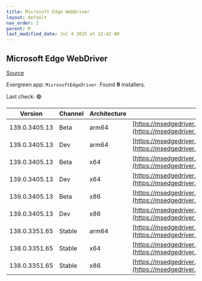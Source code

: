 ```yaml
---
title: Microsoft Edge WebDriver
layout: default
nav_order: 2
parent: M
last_modified_date: Jul 4 2025 at 12:42 AM
---
```


## Microsoft Edge WebDriver

[Source](https://www.microsoft.com/edge)

Evergreen app: `MicrosoftEdgeDriver`. Found **9** installers.

Last check: 🟢

| Version       | Channel | Architecture | URI                                                                                                                                            |
| ------------- | ------- | ------------ | ---------------------------------------------------------------------------------------------------------------------------------------------- |
| 139.0.3405.13 | Beta    | arm64        | [https://msedgedriver.azureedge.net/139.0.3405.13/edgedriver_arm64.zip](https://msedgedriver.azureedge.net/139.0.3405.13/edgedriver_arm64.zip) |
| 139.0.3405.13 | Dev     | arm64        | [https://msedgedriver.azureedge.net/139.0.3405.13/edgedriver_arm64.zip](https://msedgedriver.azureedge.net/139.0.3405.13/edgedriver_arm64.zip) |
| 139.0.3405.13 | Beta    | x64          | [https://msedgedriver.azureedge.net/139.0.3405.13/edgedriver_win64.zip](https://msedgedriver.azureedge.net/139.0.3405.13/edgedriver_win64.zip) |
| 139.0.3405.13 | Dev     | x64          | [https://msedgedriver.azureedge.net/139.0.3405.13/edgedriver_win64.zip](https://msedgedriver.azureedge.net/139.0.3405.13/edgedriver_win64.zip) |
| 139.0.3405.13 | Beta    | x86          | [https://msedgedriver.azureedge.net/139.0.3405.13/edgedriver_win32.zip](https://msedgedriver.azureedge.net/139.0.3405.13/edgedriver_win32.zip) |
| 139.0.3405.13 | Dev     | x86          | [https://msedgedriver.azureedge.net/139.0.3405.13/edgedriver_win32.zip](https://msedgedriver.azureedge.net/139.0.3405.13/edgedriver_win32.zip) |
| 138.0.3351.65 | Stable  | arm64        | [https://msedgedriver.azureedge.net/138.0.3351.65/edgedriver_arm64.zip](https://msedgedriver.azureedge.net/138.0.3351.65/edgedriver_arm64.zip) |
| 138.0.3351.65 | Stable  | x64          | [https://msedgedriver.azureedge.net/138.0.3351.65/edgedriver_win64.zip](https://msedgedriver.azureedge.net/138.0.3351.65/edgedriver_win64.zip) |
| 138.0.3351.65 | Stable  | x86          | [https://msedgedriver.azureedge.net/138.0.3351.65/edgedriver_win32.zip](https://msedgedriver.azureedge.net/138.0.3351.65/edgedriver_win32.zip) |
